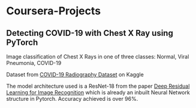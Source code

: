 # Coursera-Projects
## Detecting COVID-19 with Chest X Ray using PyTorch

Image classification of Chest X Rays in one of three classes: Normal, Viral Pneumonia, COVID-19

Dataset from [COVID-19 Radiography Dataset](https://www.kaggle.com/tawsifurrahman/covid19-radiography-database) on Kaggle

The model architecture used is a ResNet-18 from the paper <a href="https://arxiv.org/pdf/1512.03385.pdf">Deep Residual Learning for Image Recognition</a> which is already an inbuilt Neural Network structure in Pytorch. Accuracy achieved is over 96%.
